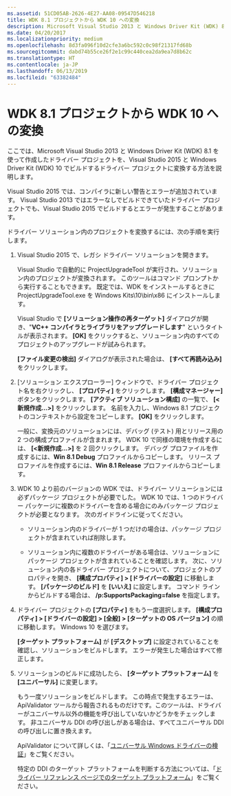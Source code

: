 ```yaml
---
ms.assetid: 51CD05AB-2626-4E27-AA08-09547D546218
title: WDK 8.1 プロジェクトから WDK 10 への変換
description: Microsoft Visual Studio 2013 と Windows Driver Kit (WDK) 8.1 を使って作成したドライバー プロジェクトを、Microsoft Visual Studio 2015 と Windows Driver Kit (WDK) 10 でビルドするドライバー プロジェクトに変換する方法を説明します。
ms.date: 04/20/2017
ms.localizationpriority: medium
ms.openlocfilehash: 8d3fa096f10d2cfe3a6bc592c0c98f21317fd68b
ms.sourcegitcommit: dabd74b55ce26f2e1c99c440cea2da9ea7d8b62c
ms.translationtype: HT
ms.contentlocale: ja-JP
ms.lasthandoff: 06/13/2019
ms.locfileid: "63382484"
---
```

# <a name="converting-wdk-81-projects-to-wdk-10"></a>WDK 8.1 プロジェクトから WDK 10 への変換

ここでは、Microsoft Visual Studio 2013 と Windows Driver Kit (WDK) 8.1 を使って作成したドライバー プロジェクトを、Visual Studio 2015 と Windows Driver Kit (WDK) 10 でビルドするドライバー プロジェクトに変換する方法を説明します。

Visual Studio 2015 では、コンパイラに新しい警告とエラーが追加されています。 Visual Studio 2013 ではエラーなしでビルドできていたドライバー プロジェクトでも、Visual Studio 2015 でビルドするとエラーが発生することがあります。

ドライバー ソリューション内のプロジェクトを変換するには、次の手順を実行します。

1.  Visual Studio 2015 で、レガシ ドライバー ソリューションを開きます。

    Visual Studio で自動的に ProjectUpgradeTool が実行され、ソリューション内のプロジェクトが変換されます。 このツールはコマンド プロンプトから実行することもできます。 既定では、WDK をインストールするときに ProjectUpgradeTool.exe を Windows Kits\\10\\bin\\x86 にインストールします。

    Visual Studio で **[ソリューション操作の再ターゲット]** ダイアログが開き、"**VC++ コンパイラとライブラリをアップグレードします**" というタイトルが表示されます。 **[OK]** をクリックすると、ソリューション内のすべてのプロジェクトのアップグレードが試みられます。

    **[ファイル変更の検出]** ダイアログが表示された場合は、 **[すべて再読み込み]** をクリックします。

2.  [ソリューション エクスプローラー] ウィンドウで、ドライバー プロジェクト名を右クリックし、 **[プロパティ]** をクリックします。 **[構成マネージャー]** ボタンをクリックします。 **[アクティブ ソリューション構成]** の一覧で、 **[&lt;新規作成...&gt;]** をクリックします。 名前を入力し、Windows 8.1 プロジェクトのコンテキストから設定をコピーします。 **[OK]** をクリックします。

    一般に、変換元のソリューションには、デバッグ (テスト) 用とリリース用の 2 つの構成プロファイルが含まれます。 WDK 10 で同様の環境を作成するには、 **[&lt;新規作成...&gt;]** を 2 回クリックします。 デバッグ プロファイルを作成するには、**Win 8.1 Debug** プロファイルからコピーします。 リリース プロファイルを作成するには、**Win 8.1 Release** プロファイルからコピーします。

3.  WDK 10 より前のバージョンの WDK では、ドライバー ソリューションには必ずパッケージ プロジェクトが必要でした。 WDK 10 では、1 つのドライバー パッケージに複数のドライバーを含める場合にのみパッケージ プロジェクトが必要となります。 次のガイドラインに従ってください。

    -   ソリューション内のドライバーが 1 つだけの場合は、パッケージ プロジェクトが含まれていれば削除します。

    -   ソリューション内に複数のドライバーがある場合は、ソリューションにパッケージ プロジェクトが含まれていることを確認します。 次に、ソリューション内の各ドライバー プロジェクトについて、プロジェクトのプロパティを開き、 **[構成プロパティ] &gt; [ドライバーの設定]** に移動します。 **[パッケージのビルド]** を **[いいえ]** に設定します。 コマンド ラインからビルドする場合は、 **/p:SupportsPackaging=false** を指定します。

4.  ドライバー プロジェクトの **[プロパティ]** をもう一度選択します。 **[構成プロパティ] &gt; [ドライバーの設定] &gt; [全般] &gt; [ターゲットの OS バージョン]** の順に移動します。 Windows 10 を選びます。

    **[ターゲット プラットフォーム]** が **[デスクトップ]** に設定されていることを確認し、ソリューションをビルドします。 エラーが発生した場合はすべて修正します。

5.  ソリューションのビルドに成功したら、 **[ターゲット プラットフォーム]** を **[ユニバーサル]** に変更します。

    もう一度ソリューションをビルドします。 この時点で発生するエラーは、ApiValidator ツールから報告されるものだけです。このツールは、ドライバーがユニバーサル以外の機能を呼び出していないかどうかをチェックします。 非ユニバーサル DDI の呼び出しがある場合は、すべてユニバーサル DDI の呼び出しに置き換えます。

    ApiValidator について詳しくは、「[ユニバーサル Windows ドライバーの検証](validating-universal-drivers.md)」をご覧ください。

    特定の DDI のターゲット プラットフォームを判断する方法については、「[ドライバー リファレンス ページでのターゲット プラットフォーム](windows-10-editions-for-universal-drivers.md)」をご覧ください。

 

 





